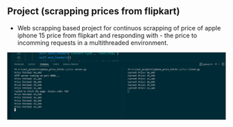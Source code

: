 ## Project (scrapping prices from flipkart)

- Web scrapping based project for continuos scrapping of price of apple iphone 15 price from flipkart and responding with - the price to incomming requests in a multithreaded environment.


![alt text](image.png)
